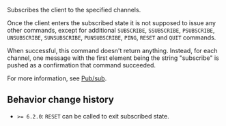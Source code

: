 Subscribes the client to the specified channels.

Once the client enters the subscribed state it is not supposed to issue any
other commands, except for additional `SUBSCRIBE`, `SSUBSCRIBE`, `PSUBSCRIBE`, `UNSUBSCRIBE`, `SUNSUBSCRIBE`, 
`PUNSUBSCRIBE`, `PING`, `RESET` and `QUIT` commands.

When successful, this command doesn't return anything.
Instead, for each channel, one message with the first element being the string "subscribe" is pushed as a confirmation that command succeeded.

For more information, see [Pub/sub](/docs/manual/pubsub/).

## Behavior change history

*   `>= 6.2.0`: `RESET` can be called to exit subscribed state.
